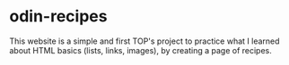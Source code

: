 # odin-recipes

This website is a simple and first TOP's project to practice what I learned about HTML basics (lists, links, images), by creating a page of recipes.